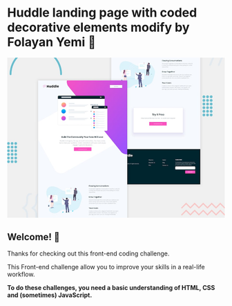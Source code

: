 # Huddle landing page with coded decorative elements modify by Folayan Yemi 👋

![Design preview for the Huddle landing page with coded decorative elements challenge](./design/desktop-preview.jpg)

## Welcome! 👋

Thanks for checking out this front-end coding challenge. 

This Front-end challenge allow you to improve your skills in a real-life workflow.

**To do these challenges, you need a basic understanding of HTML, CSS and (sometimes) JavaScript.**

